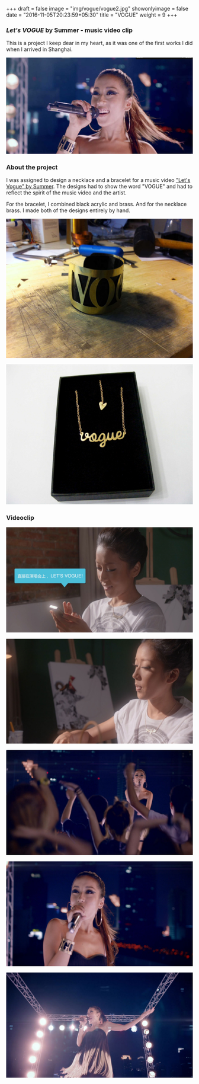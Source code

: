 +++
draft = false
image = "img/vogue/vogue2.jpg"
showonlyimage = false
date = "2016-11-05T20:23:59+05:30"
title = "VOGUE"
weight = 9
+++
<!--more-->

### *Let's VOGUE* by Summer - music video clip

This is a project I keep dear in my heart, as it was one of the first works I did when I arrived in Shanghai.

![VOGUE by Summer](/img/vogue/vogue2.jpg)

### About the project

I was assigned to design a necklace and a bracelet for a music video ["Let's Vogue" by Summer](https://vimeo.com/78047148). The designs had to show the word "VOGUE" and had to reflect the spirit of the music video and the artist.

For the bracelet, I combined black acrylic and brass. And for the necklace brass. I made both of the designs entirely by hand.

![VOGUE by Summer](/img/vogue/vogue3.jpg)

![VOGUE by Summer](/img/vogue/vogue1.jpg)

### Videoclip 

![VOGUE by Summer](/img/vogue/lets-vogue-1.jpg)

![VOGUE by Summer](/img/vogue/lets-vogue-2.jpg)

![VOGUE by Summer](/img/vogue/lets-vogue-5.jpg)

![VOGUE by Summer](/img/vogue/lets-vogue-4.jpg)

![VOGUE by Summer](/img/vogue/lets-vogue-3.jpg)

